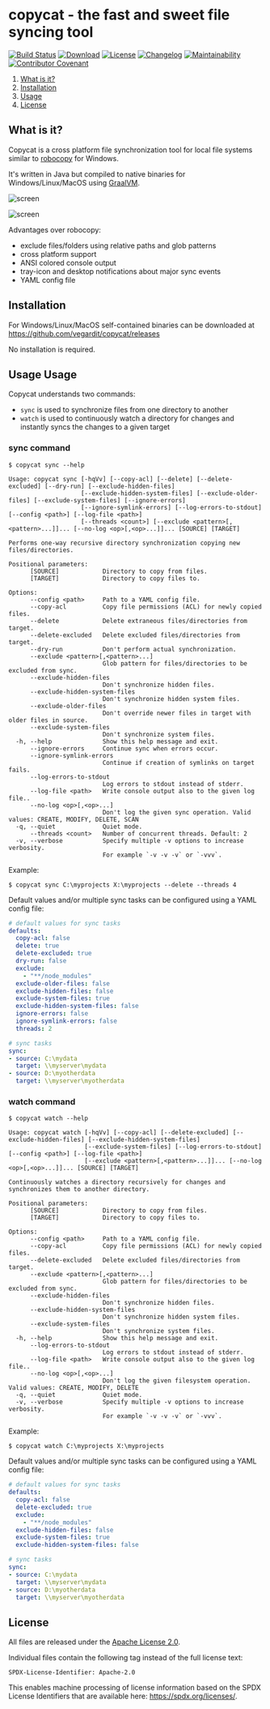 # copycat - the fast and sweet file syncing tool

[![Build Status](https://github.com/vegardit/copycat/workflows/Build/badge.svg "GitHub Actions")](https://github.com/vegardit/copycat/actions?query=workflow%3A%22Build%22)
[![Download](https://img.shields.io/badge/Download-latest-orange.svg)](https://github.com/vegardit/copycat/releases/tag/snapshot)
[![License](https://img.shields.io/github/license/vegardit/copycat.svg?color=blue&label=License)](LICENSE.txt)
[![Changelog](https://img.shields.io/badge/History-changelog-blue)](CHANGELOG.md)
[![Maintainability](https://api.codeclimate.com/v1/badges/6f32ab9599e166bb9b59/maintainability)](https://codeclimate.com/github/vegardit/copycat/maintainability)
[![Contributor Covenant](https://img.shields.io/badge/Contributor%20Covenant-v2.1%20adopted-ff69b4.svg)](CODE_OF_CONDUCT.md)

1. [What is it?](#what-is-it)
1. [Installation](#installation)
1. [Usage](#usage)
1. [License](#license)


## <a name="what-is-it"></a>What is it?

Copycat is a cross platform file synchronization tool for local file systems similar to [robocopy](https://docs.microsoft.com/en-us/windows-server/administration/windows-commands/robocopy) for Windows.

It's written in Java but compiled to native binaries for Windows/Linux/MacOS using [GraalVM](https://graalvm.org).

![screen](src/site/img/screen1.png)

![screen](src/site/img/screen2.png)

Advantages over robocopy:
- exclude files/folders using relative paths and glob patterns
- cross platform support
- ANSI colored console output
- tray-icon and desktop notifications about major sync events
- YAML config file

## <a name="installation"></a>Installation

For Windows/Linux/MacOS self-contained binaries can be downloaded at https://github.com/vegardit/copycat/releases

No installation is required.


## Usage <a name="usage"></a>Usage

Copycat understands two commands:
- `sync` is used to synchronize files from one directory to another
- `watch` is used to continuously watch a directory for changes and instantly syncs the changes to a given target

### sync command

```
$ copycat sync --help

Usage: copycat sync [-hqVv] [--copy-acl] [--delete] [--delete-excluded] [--dry-run] [--exclude-hidden-files]
                    [--exclude-hidden-system-files] [--exclude-older-files] [--exclude-system-files] [--ignore-errors]
                    [--ignore-symlink-errors] [--log-errors-to-stdout] [--config <path>] [--log-file <path>]
                    [--threads <count>] [--exclude <pattern>[,<pattern>...]]... [--no-log <op>[,<op>...]]... [SOURCE] [TARGET]

Performs one-way recursive directory synchronization copying new files/directories.

Positional parameters:
      [SOURCE]            Directory to copy from files.
      [TARGET]            Directory to copy files to.

Options:
      --config <path>     Path to a YAML config file.
      --copy-acl          Copy file permissions (ACL) for newly copied files.
      --delete            Delete extraneous files/directories from target.
      --delete-excluded   Delete excluded files/directories from target.
      --dry-run           Don't perform actual synchronization.
      --exclude <pattern>[,<pattern>...]
                          Glob pattern for files/directories to be excluded from sync.
      --exclude-hidden-files
                          Don't synchronize hidden files.
      --exclude-hidden-system-files
                          Don't synchronize hidden system files.
      --exclude-older-files
                          Don't override newer files in target with older files in source.
      --exclude-system-files
                          Don't synchronize system files.
  -h, --help              Show this help message and exit.
      --ignore-errors     Continue sync when errors occur.
      --ignore-symlink-errors
                          Continue if creation of symlinks on target fails.
      --log-errors-to-stdout
                          Log errors to stdout instead of stderr.
      --log-file <path>   Write console output also to the given log file..
      --no-log <op>[,<op>...]
                          Don't log the given sync operation. Valid values: CREATE, MODIFY, DELETE, SCAN
  -q, --quiet             Quiet mode.
      --threads <count>   Number of concurrent threads. Default: 2
  -v, --verbose           Specify multiple -v options to increase verbosity.
                          For example `-v -v -v` or `-vvv`.
```

Example:
```batch
$ copycat sync C:\myprojects X:\myprojects --delete --threads 4
```

Default values and/or multiple sync tasks can be configured using a YAML config file:
```yaml
# default values for sync tasks
defaults:
  copy-acl: false
  delete: true
  delete-excluded: true
  dry-run: false
  exclude:
    - "**/node_modules"
  exclude-older-files: false
  exclude-hidden-files: false
  exclude-system-files: true
  exclude-hidden-system-files: false
  ignore-errors: false
  ignore-symlink-errors: false
  threads: 2

# sync tasks
sync:
- source: C:\mydata
  target: \\myserver\mydata
- source: D:\myotherdata
  target: \\myserver\myotherdata
```


### watch command

```
$ copycat watch --help

Usage: copycat watch [-hqVv] [--copy-acl] [--delete-excluded] [--exclude-hidden-files] [--exclude-hidden-system-files]
                     [--exclude-system-files] [--log-errors-to-stdout] [--config <path>] [--log-file <path>]
                     [--exclude <pattern>[,<pattern>...]]... [--no-log <op>[,<op>...]]... [SOURCE] [TARGET]

Continuously watches a directory recursively for changes and synchronizes them to another directory.

Positional parameters:
      [SOURCE]            Directory to copy from files.
      [TARGET]            Directory to copy files to.

Options:
      --config <path>     Path to a YAML config file.
      --copy-acl          Copy file permissions (ACL) for newly copied files.
      --delete-excluded   Delete excluded files/directories from target.
      --exclude <pattern>[,<pattern>...]
                          Glob pattern for files/directories to be excluded from sync.
      --exclude-hidden-files
                          Don't synchronize hidden files.
      --exclude-hidden-system-files
                          Don't synchronize hidden system files.
      --exclude-system-files
                          Don't synchronize system files.
  -h, --help              Show this help message and exit.
      --log-errors-to-stdout
                          Log errors to stdout instead of stderr.
      --log-file <path>   Write console output also to the given log file..
      --no-log <op>[,<op>...]
                          Don't log the given filesystem operation. Valid values: CREATE, MODIFY, DELETE
  -q, --quiet             Quiet mode.
  -v, --verbose           Specify multiple -v options to increase verbosity.
                          For example `-v -v -v` or `-vvv`.
```

Example:
```batch
$ copycat watch C:\myprojects X:\myprojects
```


Default values and/or multiple sync tasks can be configured using a YAML config file:
```yaml
# default values for sync tasks
defaults:
  copy-acl: false
  delete-excluded: true
  exclude:
    - "**/node_modules"
  exclude-hidden-files: false
  exclude-system-files: true
  exclude-hidden-system-files: false

# sync tasks
sync:
- source: C:\mydata
  target: \\myserver\mydata
- source: D:\myotherdata
  target: \\myserver\myotherdata
```

## <a name="license"></a>License

All files are released under the [Apache License 2.0](LICENSE.txt).

Individual files contain the following tag instead of the full license text:
```
SPDX-License-Identifier: Apache-2.0
```

This enables machine processing of license information based on the SPDX License Identifiers that are available here: https://spdx.org/licenses/.
